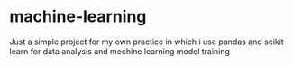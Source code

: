# machine-learning

Just a simple project for my own practice in which i use pandas and scikit learn for data analysis and mechine learning model training